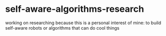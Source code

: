 # self-aware-algorithms-research
working on researching because this is a personal interest of mine: to build self-aware robots or algorithms that can do cool things
